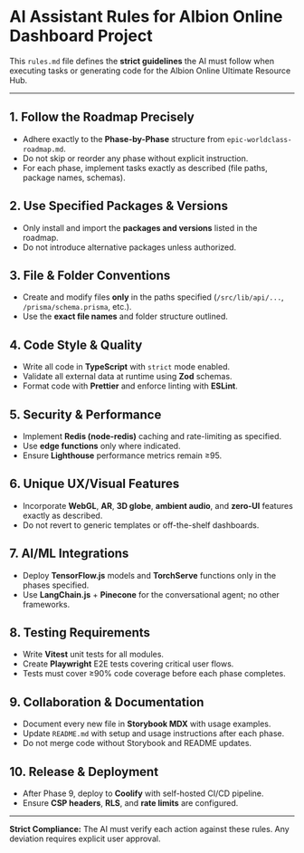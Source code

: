 # AI Assistant Rules for Albion Online Dashboard Project

This `rules.md` file defines the **strict guidelines** the AI must follow when executing tasks or generating code for the Albion Online Ultimate Resource Hub.

---

## 1. Follow the Roadmap Precisely

- Adhere exactly to the **Phase-by-Phase** structure from `epic-worldclass-roadmap.md`.
- Do not skip or reorder any phase without explicit instruction.
- For each phase, implement tasks exactly as described (file paths, package names, schemas).

## 2. Use Specified Packages & Versions

- Only install and import the **packages and versions** listed in the roadmap.
- Do not introduce alternative packages unless authorized.

## 3. File & Folder Conventions

- Create and modify files **only** in the paths specified (`/src/lib/api/...`, `/prisma/schema.prisma`, etc.).
- Use the **exact file names** and folder structure outlined.

## 4. Code Style & Quality

- Write all code in **TypeScript** with `strict` mode enabled.
- Validate all external data at runtime using **Zod** schemas.
- Format code with **Prettier** and enforce linting with **ESLint**.

## 5. Security & Performance

- Implement **Redis (node-redis)** caching and rate-limiting as specified.
- Use **edge functions** only where indicated.
- Ensure **Lighthouse** performance metrics remain ≥95.

## 6. Unique UX/Visual Features

- Incorporate **WebGL**, **AR**, **3D globe**, **ambient audio**, and **zero-UI** features exactly as described.
- Do not revert to generic templates or off-the-shelf dashboards.

## 7. AI/ML Integrations

- Deploy **TensorFlow.js** models and **TorchServe** functions only in the phases specified.
- Use **LangChain.js** + **Pinecone** for the conversational agent; no other frameworks.

## 8. Testing Requirements

- Write **Vitest** unit tests for all modules.
- Create **Playwright** E2E tests covering critical user flows.
- Tests must cover ≥90% code coverage before each phase completes.

## 9. Collaboration & Documentation

- Document every new file in **Storybook MDX** with usage examples.
- Update `README.md` with setup and usage instructions after each phase.
- Do not merge code without Storybook and README updates.

## 10. Release & Deployment

- After Phase 9, deploy to **Coolify** with self-hosted CI/CD pipeline.
- Ensure **CSP headers**, **RLS**, and **rate limits** are configured.

---

**Strict Compliance:** The AI must verify each action against these rules. Any deviation requires explicit user approval.
